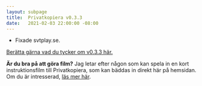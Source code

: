 ```yaml
---
layout: subpage
title:  Privatkopiera v0.3.3
date:   2021-02-03 22:00:00 -08:00
---
```


- Fixade svtplay.se.

[Berätta gärna vad du tycker om v0.3.3 här.](https://github.com/stefansundin/privatkopiera/discussions/70)

**Är du bra på att göra film?** Jag letar efter någon som kan spela in en kort instruktionsfilm till Privatkopiera, som kan bäddas in direkt här på hemsidan. Om du är intresserad, [läs mer här](https://github.com/stefansundin/privatkopiera/discussions/63).
